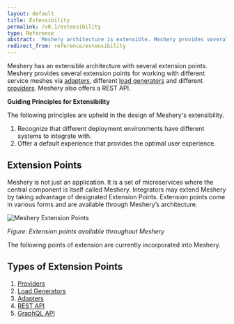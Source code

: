 ```yaml
---
layout: default
title: Extensibility
permalink: /v0.1/extensibility
type: Reference
abstract: 'Meshery architecture is extensible. Meshery provides several extension points for working with different service meshes via <a href="extensibility#adapters">adapters</a>, <a href="extensibility#load-generators">load generators</a> and <a href="extensibility#providers">providers</a>.'
redirect_from: reference/extensibility
---
```


Meshery has an extensible architecture with several extension points. Meshery provides several extension points for working with different service meshes via [adapters](#adapters), different [load generators](#load-generators) and different [providers](#providers). Meshery also offers a REST API.

**Guiding Principles for Extensibility**

The following principles are upheld in the design of Meshery's extensibility.

1. Recognize that different deployment environments have different systems to integrate with.
1. Offer a default experience that provides the optimal user experience.

## Extension Points

Meshery is not just an application. It is a set of microservices where the central component is itself called Meshery. Integrators may extend Meshery by taking advantage of designated Extension Points. Extension points come in various forms and are available through Meshery’s architecture.

![Meshery Extension Points]({{site.baseurl}}/assets/img/architecture/meshery_extension_points.svg)

_Figure: Extension points available throughout Meshery_

The following points of extension are currently incorporated into Meshery.

## Types of Extension Points

1. [Providers]({{site.baseurl}}/extensibility/providers)
1. [Load Generators]({{site.baseurl}}/extensibility/load-generators)
1. [Adapters]({{site.baseurl}}/extensibility/adapters)
1. [REST API](/extensibility/api#rest)
1. [GraphQL API](/extensibility/api#graphql)
